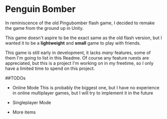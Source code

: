 # Penguin Bomber

In reminiscence of the old Pingubomber flash game, I decided to remake the game from the ground up in Unity.

This game doesn't aspire to be the exact same as the old flash version, but I wanted it to be a **lightweight** and **small** game to play with friends.

This game is still early in development, it lacks *many* features, some of them I'm going to list in this Readme. Of course any feature ruests are appreciated, but this is a project I'm working on in my freetime, so I only have a limited time to spend on this project.

##TODOs

* Online Mode
This is probably the biggest one, but I have no experience in online multiplayer games, but I will try to implement it in the future

* Singleplayer Mode

* More items
